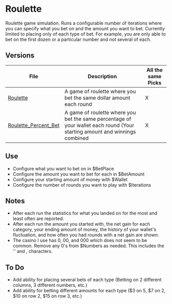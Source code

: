 # Roulette
Roulette game simulation. Runs a configurable number of iterations where you can specify what you bet on and the amount you want to bet. Currently limited to placing only of each type of bet. For example, you are only able to bet on the first dozen or a particular number and not several of each. 

## Versions
| File | Description | All the same Picks |
| ---- | ----------- | ------------------ |
| [Roulette](/Roulette.ps1) | A game of roulette where you bet the same dollar amount each round | X |
| [Roulette_Percent_Bet](/Roulette_Percent_Bet.ps1) | A game of roulette where you bet the same percentage of your wallet each round  (Your starting amount and winnings combined | X |

## Use
- Configure what you want to bet on in $BetPlace
- Configure the amount you want to bet for each in $BetAmount
- Configure your starting amount of money with $Wallet
- Configure the number of rounds you want to play with $Iterations

## Notes
- After each run the statistics for what you landed on for the most and least often are reported.
- After each run the amount you started with, the net gain for each category, your ending amount of money, the history of your wallet's fluctuation, and how often you had rounds with a net gain are shown.
- The casino I use has 0, 00, and 000 which does not seem to be common. Remove any 0's from $Numbers as needed. This includes the '' and , characters.

## To Do
- Add ability for placing several bets of each type (Betting on 2 different columns, 3 different numbers, etc.)
- Add ability for betting different amounts for each type ($3 on 5, $7 on 2, $10 on row 2, $15 on row 3, etc.)

